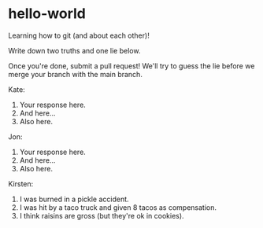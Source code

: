 # hello-world
Learning how to git (and about each other)!

Write down two truths and one lie below.

Once you're done, submit a pull request! We'll try to guess the lie before we merge your branch with the main branch.

Kate:
1. Your response here.
2. And here...
3. Also here.


Jon:
1. Your response here.
2. And here...
3. Also here.


Kirsten:
1. I was burned in a pickle accident.
2. I was hit by a taco truck and given 8 tacos as compensation.
3. I think raisins are gross (but they're ok in cookies).
